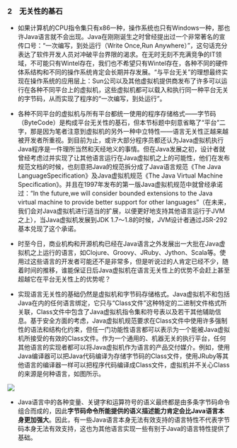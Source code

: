 ### 2　无关性的基石
>
- 如果计算机的CPU指令集只有x86一种，操作系统也只有Windows一种，那也许Java语言就不会出现。Java在刚刚诞生之时曾经提出过一个非常著名的宣传口号：“一次编写，到处运行（Write Once,Run Anywhere）”，这句话充分表达了软件开发人员对冲破平台界限的渴求。在无时无刻不充满竞争的IT领域，不可能只有Wintel存在，我们也不希望只有Wintel存在，各种不同的硬件体系结构和不同的操作系统肯定会长期并存发展。“与平台无关”的理想最终实现在操作系统的应用层上：Sun公司以及其他虚拟机提供商发布了许多可以运行在各种不同平台上的虚拟机，这些虚拟机都可以载入和执行同一种平台无关的字节码，从而实现了程序的“一次编写，到处运行”。
>
- 各种不同平台的虚拟机与所有平台都统一使用的程序存储格式——字节码（ByteCode）是构成平台无关性的基石，但本节标题中刻意省略了“平台”二字，那是因为笔者注意到虚拟机的另外一种中立特性——语言无关性正越来越被开发者所重视。到目前为止，或许大部分程序员都还认为Java虚拟机执行Java程序是一件理所当然和天经地义的事情。但在Java发展之初，设计者就曾经考虑过并实现了让其他语言运行在Java虚拟机之上的可能性，他们在发布规范文档的时候，也刻意把Java的规范拆分成了Java语言规范《The Java LanguageSpecification》及Java虚拟机规范《The Java Virtual Machine Specification》。并且在1997年发布的第一版Java虚拟机规范中就曾经承诺过：“In the future,we will consider bounded extensions to the Java virtual machine to provide better support for other languages”（在未来，我们会对Java虚拟机进行适当的扩展，以便更好地支持其他语言运行于JVM之上），当Java虚拟机发展到JDK 1.7～1.8的时候，JVM设计者通过JSR-292基本兑现了这个承诺。
>
- 时至今日，商业机构和开源机构已经在Java语言之外发展出一大批在Java虚拟机之上运行的语言，如Clojure、Groovy、JRuby、Jython、Scala等。使用过这些语言的开发者可能还不是非常多，但是听说过的人肯定已经不少，随着时间的推移，谁能保证日后Java虚拟机在语言无关性上的优势不会赶上甚至超越它在平台无关性上的优势呢？
>
- 实现语言无关性的基础仍然是虚拟机和字节码存储格式。Java虚拟机不和包括Java在内的任何语言绑定，它只与“Class文件”这种特定的二进制文件格式所关联，Class文件中包含了Java虚拟机指令集和符号表以及若干其他辅助信息。基于安全方面的考虑，Java虚拟机规范要求在Class文件中使用许多强制性的语法和结构化约束，但任一门功能性语言都可以表示为一个能被Java虚拟机所接受的有效的Class文件。作为一个通用的、机器无关的执行平台，任何其他语言的实现者都可以将Java虚拟机作为语言的产品交付媒介。例如，使用Java编译器可以把Java代码编译为存储字节码的Class文件，使用JRuby等其他语言的编译器一样可以把程序代码编译成Class文件，虚拟机并不关心Class的来源是何种语言，如图所示。
>
![](https://github.com/lu666666/notebooks/blob/master/java/jvm/06/pic/01.png)
>
- Java语言中的各种变量、关键字和运算符号的语义最终都是由多条字节码命令组合而成的，因此**字节码命令所能提供的语义描述能力肯定会比Java语言本身更加强大**。因此，有一些Java语言本身无法有效支持的语言特性不代表字节码本身无法有效支持，这也为其他语言实现一些有别于Java的语言特性提供了基础。
>

























